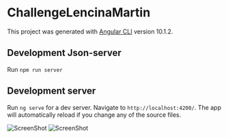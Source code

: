 # ChallengeLencinaMartin
This project was generated with [Angular CLI](https://github.com/angular/angular-cli) version 10.1.2.

## Development Json-server
Run `npm run server`

## Development server
Run `ng serve` for a dev server. Navigate to `http://localhost:4200/`. The app will automatically reload if you change any of the source files.

![ScreenShot](http://prntscr.com/vcjad6)
![ScreenShot](http://prntscr.com/vcjaoy)
